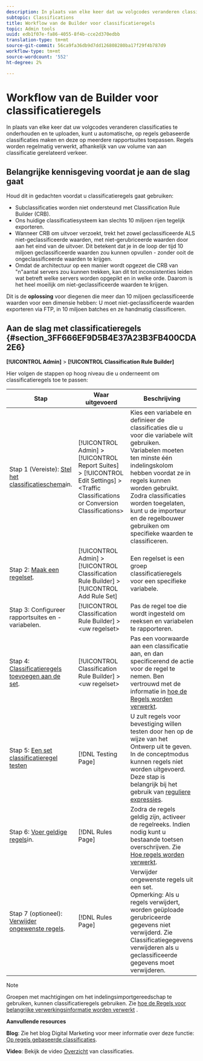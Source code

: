 ```yaml
---
description: In plaats van elke keer dat uw volgcodes veranderen classificaties te onderhouden en te uploaden, kunt u automatische, op regels gebaseerde classificaties maken en deze op meerdere rapportsuites toepassen. Regels worden regelmatig verwerkt, afhankelijk van uw volume van aan classificatie gerelateerd verkeer.
subtopic: Classifications
title: Workflow van de Builder voor classificatieregels
topic: Admin tools
uuid: edb1f07e-fa86-4055-8f4b-cce2d370edbb
translation-type: tm+mt
source-git-commit: 56ca9fa36db9d7dd126808280ba17f29f4b787d9
workflow-type: tm+mt
source-wordcount: '552'
ht-degree: 2%

---
```



# Workflow van de Builder voor classificatieregels

In plaats van elke keer dat uw volgcodes veranderen classificaties te onderhouden en te uploaden, kunt u automatische, op regels gebaseerde classificaties maken en deze op meerdere rapportsuites toepassen. Regels worden regelmatig verwerkt, afhankelijk van uw volume van aan classificatie gerelateerd verkeer.

## Belangrijke kennisgeving voordat je aan de slag gaat

Houd dit in gedachten voordat u classificatieregels gaat gebruiken:

* Subclassificaties worden niet ondersteund met Classification Rule Builder (CRB).
* Ons huidige classificatiesysteem kan slechts 10 miljoen rijen tegelijk exporteren.
* Wanneer CRB om uitvoer verzoekt, trekt het zowel geclassificeerde ALS niet-geclassificeerde waarden, met niet-gerubriceerde waarden door aan het eind van de uitvoer. Dit betekent dat je in de loop der tijd 10 miljoen geclassificeerde waarden zou kunnen opvullen - zonder ooit de ongeclassificeerde waarden te krijgen.
* Omdat de architectuur op een manier wordt opgezet die CRB van &quot;n&quot;aantal servers zou kunnen trekken, kan dit tot inconsistenties leiden wat betreft welke servers worden opgepikt en in welke orde. Daarom is het heel moeilijk om niet-geclassificeerde waarden te krijgen.

Dit is de **oplossing** voor diegenen die meer dan 10 miljoen geclassificeerde waarden voor een dimensie hebben: U moet niet-geclassificeerde waarden exporteren via FTP, in 10 miljoen batches en ze handmatig classificeren.

## Aan de slag met classificatieregels {#section_3FF666EF9D5B4E37A23B3FB400CDA2E6}

**[!UICONTROL Admin]** > **[!UICONTROL Classification Rule Builder]**

Hier volgen de stappen op hoog niveau die u onderneemt om classificatieregels toe te passen:

| Stap | Waar uitgevoerd | Beschrijving |
|--- |--- |--- |
| Stap 1 (Vereiste): [Stel het classificatieschema](https://docs.adobe.com/content/help/en/analytics/components/classifications/c-classifications.html)in. | [!UICONTROL Admin] > [!UICONTROL Report Suites] > [!UICONTROL Edit Settings] > &lt;Traffic Classifications or Conversion Classifications> | Kies een variabele en definieer de classificaties die u voor die variabele wilt gebruiken. <br>Variabelen moeten ten minste één indelingskolom hebben voordat ze in regels kunnen worden gebruikt.<br>Zodra classificaties worden toegelaten, kunt u de importeur en de regelbouwer gebruiken om specifieke waarden te classificeren. |
| Stap 2: [Maak een regelset](/help/components/classifications/crb/classification-rule-set.md). | [!UICONTROL Admin] >  [!UICONTROL Classification Rule Builder] > [!UICONTROL Add Rule Set] | Een regelset is een groep classificatieregels voor een specifieke variabele. |
| Stap 3: Configureer rapportsuites en -variabelen. | [!UICONTROL Classification Rule Builder] > &lt;uw regelset> | Pas de regel toe die wordt ingesteld om reeksen en variabelen te rapporteren. |
| Stap 4: [Classificatieregels toevoegen aan de set](/help/components/classifications/crb/classification-quickstart-rules.md). | [!UICONTROL Classification Rule Builder] > &lt;uw regelset> | Pas een voorwaarde aan een classificatie aan, en dan specificerend de actie voor de regel te nemen.  Ben vertrouwd met de informatie in [hoe de Regels worden verwerkt](/help/components/classifications/crb/classification-quickstart-rules.md). |
| Stap 5: [Een set classificatieregel testen](/help/components/classifications/crb/classification-quickstart-rules.md) | [!DNL Testing Page] | U zult regels voor bevestiging willen testen door hen op de wijze van het Ontwerp uit te geven. In de conceptmodus kunnen regels niet worden uitgevoerd.<br>Deze stap is belangrijk bij het gebruik van [reguliere expressies](/help/components/classifications/crb/classification-quickstart-rules.md). |
| Stap 6: [Voer geldige regels](/help/components/classifications/crb/classification-rule-definitions.md)in. | [!DNL Rules Page] | Zodra de regels geldig zijn, activeer de regelreeks.  Indien nodig kunt u bestaande toetsen overschrijven. Zie [Hoe regels worden verwerkt](/help/components/classifications/crb/classification-quickstart-rules.md). |
| Stap 7 (optioneel): [Verwijder ongewenste regels](/help/components/classifications/crb/classification-rule-definitions.md). | [!DNL Rules Page] | Verwijder ongewenste regels uit een set.<br>Opmerking:  Als u regels verwijdert, worden geüploade gerubriceerde gegevens niet verwijderd.  Zie Classificatiegegevens [](/help/components/classifications/importer/t-delete-classification-data.md) verwijderen als u geclassificeerde gegevens moet verwijderen. |

>[!NOTE]
>
>Groepen met machtigingen om het indelingsimportgereedschap te gebruiken, kunnen classificatieregels gebruiken. Zie [hoe de Regels voor belangrijke verwerkingsinformatie worden verwerkt](/help/components/classifications/crb/classification-quickstart-rules.md) .

**Aanvullende resources**

**Blog**: Zie het blog Digital Marketing voor meer informatie over deze functie: [Op regels gebaseerde classificaties](https://theblog.adobe.com/rule-based-classifications-part-1-making-classifications-easier/).

**Video**: Bekijk de video [Overzicht](https://docs.adobe.com/content/help/en/analytics-learn/tutorials/components/classifications/overview-of-classifications.html) van classificaties.
